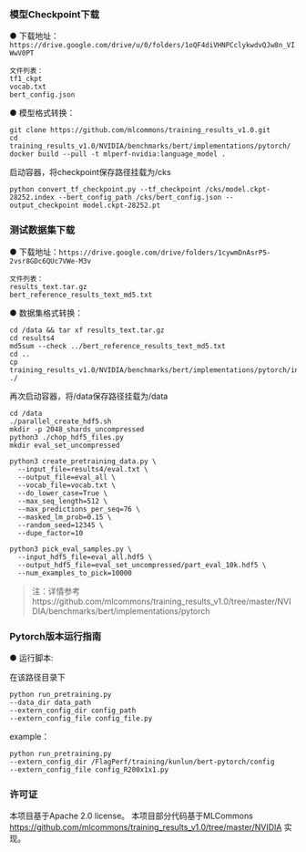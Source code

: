 ### 模型Checkpoint下载

● 下载地址：
`https://drive.google.com/drive/u/0/folders/1oQF4diVHNPCclykwdvQJw8n_VIWwV0PT`
   

```
文件列表：
tf1_ckpt
vocab.txt
bert_config.json
```


● 模型格式转换：

```
git clone https://github.com/mlcommons/training_results_v1.0.git
cd training_results_v1.0/NVIDIA/benchmarks/bert/implementations/pytorch/
docker build --pull -t mlperf-nvidia:language_model .
```

启动容器，将checkpoint保存路径挂载为/cks

```
python convert_tf_checkpoint.py --tf_checkpoint /cks/model.ckpt-28252.index --bert_config_path /cks/bert_config.json --output_checkpoint model.ckpt-28252.pt
```

### 测试数据集下载

● 下载地址：`https://drive.google.com/drive/folders/1cywmDnAsrP5-2vsr8GDc6QUc7VWe-M3v`

```
文件列表：
results_text.tar.gz
bert_reference_results_text_md5.txt
```

● 数据集格式转换：

```
cd /data && tar xf results_text.tar.gz
cd results4
md5sum --check ../bert_reference_results_text_md5.txt
cd ..
cp training_results_v1.0/NVIDIA/benchmarks/bert/implementations/pytorch/input_preprocessing/* ./
```

再次启动容器，将/data保存路径挂载为/data

```
cd /data
./parallel_create_hdf5.sh
mkdir -p 2048_shards_uncompressed
python3 ./chop_hdf5_files.py
mkdir eval_set_uncompressed

python3 create_pretraining_data.py \
  --input_file=results4/eval.txt \
  --output_file=eval_all \
  --vocab_file=vocab.txt \
  --do_lower_case=True \
  --max_seq_length=512 \
  --max_predictions_per_seq=76 \
  --masked_lm_prob=0.15 \
  --random_seed=12345 \
  --dupe_factor=10

python3 pick_eval_samples.py \
  --input_hdf5_file=eval_all.hdf5 \
  --output_hdf5_file=eval_set_uncompressed/part_eval_10k.hdf5 \
  --num_examples_to_pick=10000
```

> 注：详情参考https://github.com/mlcommons/training_results_v1.0/tree/master/NVIDIA/benchmarks/bert/implementations/pytorch

### Pytorch版本运行指南

● 运行脚本:

在该路径目录下

```
python run_pretraining.py 
--data_dir data_path
--extern_config_dir config_path
--extern_config_file config_file.py
```

example：
```
python run_pretraining.py 
--extern_config_dir /FlagPerf/training/kunlun/bert-pytorch/config
--extern_config_file config_R200x1x1.py
```


### 许可证

本项目基于Apache 2.0 license。
本项目部分代码基于MLCommons https://github.com/mlcommons/training_results_v1.0/tree/master/NVIDIA 实现。
